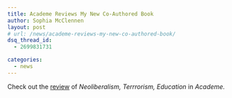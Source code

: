 ```yaml
---
title: Academe Reviews My New Co-Authored Book
author: Sophia McClennen
layout: post
# url: /news/academe-reviews-my-new-co-authored-book/
dsq_thread_id:
  - 2699831731

categories: 
  - news
---
```

Check out the [review][1] of *Neoliberalism, Terrrorism, Education* in *Academe.*

 [1]: http://www.aaup.org/article/thinking-academic-resistance#.U3ttuS_c2UZ